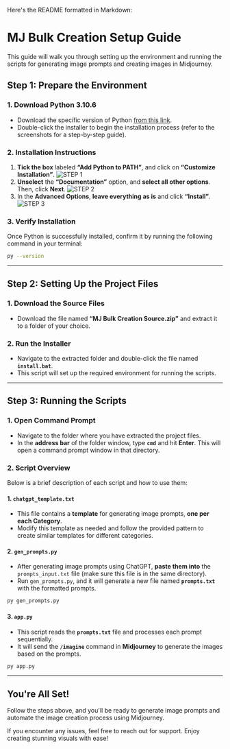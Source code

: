 Here's the README formatted in Markdown:

# **MJ Bulk Creation Setup Guide**

This guide will walk you through setting up the environment and running the scripts for generating image prompts and creating images in Midjourney.

## **Step 1: Prepare the Environment**

### 1. **Download Python 3.10.6**

- Download the specific version of Python [from this link](https://www.python.org/downloads/release/python-3106/).
- Double-click the installer to begin the installation process (refer to the screenshots for a step-by-step guide).

### 2. **Installation Instructions**

1. **Tick the box** labeled **“Add Python to PATH”**, and click on **“Customize Installation”**.
![STEP 1](https://i.ibb.co/sQNsjnx/image.png "STEP 1")
2. **Unselect** the **“Documentation”** option, and **select all other options**. Then, click **Next**.
![STEP 2](https://i.ibb.co/W0nG9jf/image.png "STEP 2")
3. In the **Advanced Options**, **leave everything as is** and click **“Install”**.
![STEP 3](https://i.ibb.co/TTjXqwq/image.png "STEP 3")

### 3. **Verify Installation**

Once Python is successfully installed, confirm it by running the following command in your terminal:

```bash
py --version
```

---

## **Step 2: Setting Up the Project Files**

### 1. **Download the Source Files**

- Download the file named **“MJ Bulk Creation Source.zip”** and extract it to a folder of your choice.

### 2. **Run the Installer**

- Navigate to the extracted folder and double-click the file named **`install.bat`**.
- This script will set up the required environment for running the scripts.

---

## **Step 3: Running the Scripts**

### 1. **Open Command Prompt**

- Navigate to the folder where you have extracted the project files.
- In the **address bar** of the folder window, type **`cmd`** and hit **Enter**. This will open a command prompt window in that directory.

### 2. **Script Overview**

Below is a brief description of each script and how to use them:

#### 1. **`chatgpt_template.txt`**

- This file contains a **template** for generating image prompts, **one per each Category**.
- Modify this template as needed and follow the provided pattern to create similar templates for different categories.

#### 2. **`gen_prompts.py`**

- After generating image prompts using ChatGPT, **paste them into** the `prompts_input.txt` file (make sure this file is in the same directory).
- Run `gen_prompts.py`, and it will generate a new file named **`prompts.txt`** with the formatted prompts.

```bash
py gen_prompts.py
```

#### 3. **`app.py`**

- This script reads the **`prompts.txt`** file and processes each prompt sequentially.
- It will send the **`/imagine`** command in **Midjourney** to generate the images based on the prompts.

```bash
py app.py
```

---

## **You're All Set!**

Follow the steps above, and you'll be ready to generate image prompts and automate the image creation process using Midjourney.

If you encounter any issues, feel free to reach out for support. Enjoy creating stunning visuals with ease!
